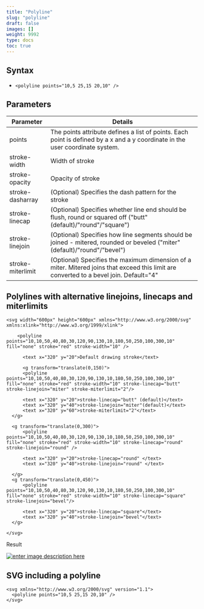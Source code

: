 ```yaml
---
title: "Polyline"
slug: "polyline"
draft: false
images: []
weight: 9992
type: docs
toc: true
---
```


## Syntax
- `<polyline points="10,5 25,15 20,10" />`

## Parameters
Parameter | Details
---|---
points | The points attribute defines a list of points. Each point is defined by a x and a y coordinate in the user coordinate system.|
stroke-width|Width of stroke|
stroke-opacity|Opacity of stroke|
stroke-dasharray|(Optional) Specifies the dash pattern for the stroke|
stroke-linecap |(Optional) Specifies whether line end should be flush, round or squared off ("butt" (default)/"round"/"square")|
stroke-linejoin|(Optional) Specifies how line segments should be joined - mitered, rounded or beveled ("miter" (default)/"round"/"bevel")
stroke-miterlimit|(Optional) Specifies the maximum dimension of a miter. Mitered joins that exceed this limit are converted to a bevel join. Default="4"|


## Polylines with alternative linejoins, linecaps and miterlimits
    <svg width="600px" height="600px" xmlns="http://www.w3.org/2000/svg" xmlns:xlink="http://www.w3.org/1999/xlink">
      
        <polyline points="10,10,50,40,80,30,120,90,130,10,180,50,250,100,300,10" fill="none" stroke="red" stroke-width="10" />
      
          <text x="320" y="20">Default drawing stroke</text>
      
          <g transform="translate(0,150)">
          <polyline points="10,10,50,40,80,30,120,90,130,10,180,50,250,100,300,10" fill="none" stroke="red" stroke-width="10" stroke-linecap="butt" stroke-linejoin="miter" stroke-miterlimit="2"/>
      
          <text x="320" y="20">stroke-linecap="butt" (default)</text>
          <text x="320" y="40">stroke-linejoin="miter"(default)</text>
          <text x="320" y="60">stroke-miterlimit="2"</text>
      </g>
    
      <g transform="translate(0,300)">
          <polyline points="10,10,50,40,80,30,120,90,130,10,180,50,250,100,300,10" fill="none" stroke="red" stroke-width="10" stroke-linecap="round" stroke-linejoin="round" />
      
          <text x="320" y="20">stroke-linecap="round" </text>
          <text x="320" y="40">stroke-linejoin="round" </text>
    
      </g>
      <g transform="translate(0,450)">
          <polyline points="10,10,50,40,80,30,120,90,130,10,180,50,250,100,300,10" fill="none" stroke="red" stroke-width="10" stroke-linecap="square" stroke-linejoin="bevel"/>
      
          <text x="320" y="20">stroke-linecap="square"</text>
          <text x="320" y="40">stroke-linejoin="bevel"</text>
      </g>
      
    </svg>

Result

[![enter image description here][1]][1]


  [1]: http://i.stack.imgur.com/gMDiG.png

## SVG including a polyline
    <svg xmlns="http://www.w3.org/2000/svg" version="1.1">
      <polyline points="10,5 25,15 20,10" />
    </svg>

